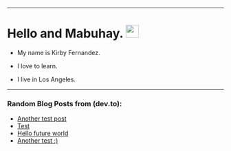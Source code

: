 
<img src="https://komarev.com/ghpvc/?username=kirbygit&style=flat-square&color=blue" alt=""/>

---
<h1>
  Hello and Mabuhay.
  <img src="https://media.giphy.com/media/hvRJCLFzcasrR4ia7z/giphy.gif" width="30px"/>
</h1>

- My name is Kirby Fernandez.

- I love to learn.

- I live in Los Angeles.

---

### Random Blog Posts from (dev.to):
<!-- BLOG-POST-LIST:START -->
- [Another test post](https://dev.to/ben/another-test-post-2o9)
- [Test](https://dev.to/ben/test-5cj6)
- [Hello future world](https://dev.to/ben/hello-future-world-4p9d)
- [Another test :&rpar;](https://dev.to/ben/another-test--38nf)
<!-- BLOG-POST-LIST:END -->

